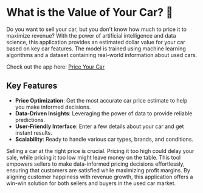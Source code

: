 # What is the Value of Your Car? 🚙

Do you want to sell your car, but you don't know how much to price it to maximize revenue? With the power of artificial intelligence and data science, this application provides an estimated dollar value for your car based on key car features. The model is trained using machine learning algorithms and a dataset containing real-world information about used cars.

Check out the app here: [Price Your Car](https://price-your-car.streamlit.app/)

## Key Features
* **Price Optimization**: Get the most accurate car price estimate to help you make informed decisions.
* **Data-Driven Insights**: Leveraging the power of data to provide reliable predictions.
* **User-Friendly Interface**: Enter a few details about your car and get instant results.
* **Scalability**: Ready to handle various car types, brands, and conditions.

Selling a car at the right price is crucial. Pricing it too high could delay your sale, while pricing it too low might leave money on the table. This tool empowers sellers to make data-informed pricing decisions effortlessly, ensuring that customers are satisfied while maximizing profit margins. By aligning customer happiness with revenue growth, this application offers a win-win solution for both sellers and buyers in the used car market.

